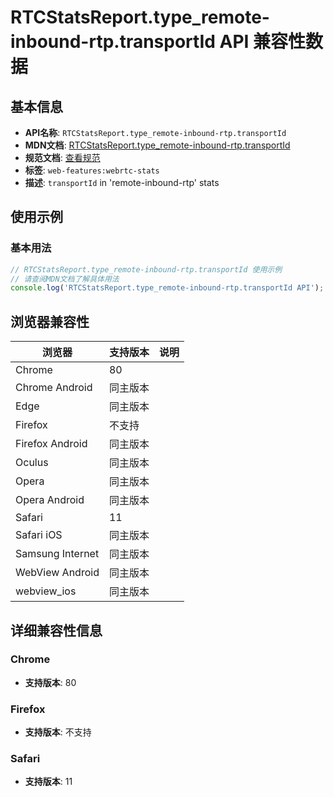 # RTCStatsReport.type_remote-inbound-rtp.transportId API 兼容性数据

## 基本信息

- **API名称**: `RTCStatsReport.type_remote-inbound-rtp.transportId`
- **MDN文档**: [RTCStatsReport.type_remote-inbound-rtp.transportId](https://developer.mozilla.org/docs/Web/API/RTCRemoteInboundRtpStreamStats/transportId)
- **规范文档**: [查看规范](https://w3c.github.io/webrtc-stats/#dom-rtcrtpstreamstats-transportid)
- **标签**: `web-features:webrtc-stats`
- **描述**: `transportId` in 'remote-inbound-rtp' stats

## 使用示例

### 基本用法

```javascript
// RTCStatsReport.type_remote-inbound-rtp.transportId 使用示例
// 请查阅MDN文档了解具体用法
console.log('RTCStatsReport.type_remote-inbound-rtp.transportId API');
```

## 浏览器兼容性

| 浏览器 | 支持版本 | 说明 |
|--------|----------|------|
| Chrome | 80 |  |
| Chrome Android | 同主版本 |  |
| Edge | 同主版本 |  |
| Firefox | 不支持 |  |
| Firefox Android | 同主版本 |  |
| Oculus | 同主版本 |  |
| Opera | 同主版本 |  |
| Opera Android | 同主版本 |  |
| Safari | 11 |  |
| Safari iOS | 同主版本 |  |
| Samsung Internet | 同主版本 |  |
| WebView Android | 同主版本 |  |
| webview_ios | 同主版本 |  |

## 详细兼容性信息

### Chrome

- **支持版本**: 80

### Firefox

- **支持版本**: 不支持

### Safari

- **支持版本**: 11

